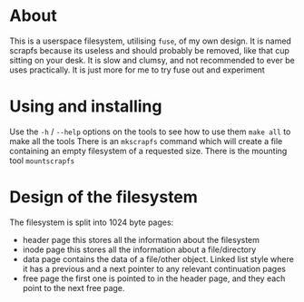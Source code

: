 
# About

This is a userspace filesystem, utilising `fuse`, of my own design.
It is named scrapfs because its useless and should probably be removed, like that cup sitting on your desk.
It is slow and clumsy, and not recommended to ever be uses practically. It is just more for me to try fuse out and experiment

# Using and installing

Use the `-h` / `--help` options on the tools to see how to use them
`make all` to make all the tools
There is an `mkscrapfs` command which will create a file containing an empty filesystem of a requested size.
There is the mounting tool `mountscrapfs`

# Design of the filesystem

The filesystem is split into 1024 byte pages:
 - header page
 this stores all the information about the filesystem
 - inode page
 this stores all the information about a file/directory
 - data page
 contains the data of a file/other object. Linked list style where it has a previous and a next pointer to any relevant continuation pages
 - free page
 the first one is pointed to in the header page, and they each point to the next free page.
